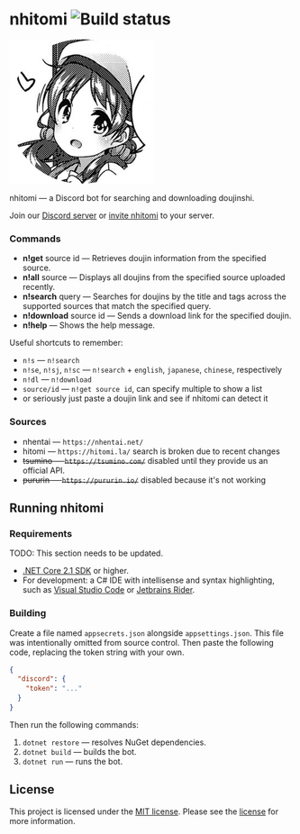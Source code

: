 <!--
 Copyright (c) 2018-2019 phosphene47

 This software is released under the MIT License.
 https://opensource.org/licenses/MIT
-->

# nhitomi ![Build status](https://ci.appveyor.com/api/projects/status/vtdjarua2c9i0k5t?svg=true)

![nhitomi](nhitomi.png)

nhitomi — a Discord bot for searching and downloading doujinshi.

Join our [Discord server](https://discord.gg/JFNga7q) or [invite nhitomi](https://discordapp.com/oauth2/authorize?client_id=515386276543725568&scope=bot&permissions=347200) to your server.

### Commands

- **n!get** source id — Retrieves doujin information from the specified source.
- **n!all** source — Displays all doujins from the specified source uploaded recently.
- **n!search** query — Searches for doujins by the title and tags across the supported sources that match the specified query.
- **n!download** source id — Sends a download link for the specified doujin.
- **n!help** — Shows the help message.

Useful shortcuts to remember:
- `n!s` — `n!search`
- `n!se`, `n!sj`, `n!sc` — `n!search` + `english`, `japanese`, `chinese`, respectively
- `n!dl` — `n!download`
- `source/id` — `n!get source id`, can specify multiple to show a list
- or seriously just paste a doujin link and see if nhitomi can detect it

### Sources

- nhentai — `https://nhentai.net/`
- hitomi — `https://hitomi.la/` search is broken due to recent changes
- ~~tsumino — `https://tsumino.com/`~~ disabled until they provide us an official API.
- ~~pururin — `https://pururin.io/`~~ disabled because it's not working

## Running nhitomi

### Requirements

TODO: This section needs to be updated.

- [.NET Core 2.1 SDK](https://www.microsoft.com/net/learn/get-started) or higher.
- For development: a C# IDE with intellisense and syntax highlighting, such as [Visual Studio Code](https://code.visualstudio.com/) or [Jetbrains Rider](https://www.jetbrains.com/rider/).

### Building

Create a file named `appsecrets.json` alongside `appsettings.json`. This file was intentionally omitted from source control. Then paste the following code, replacing the token string with your own.

```json
{
  "discord": {
    "token": "..."
  }
}
```

Then run the following commands:

1. `dotnet restore` — resolves NuGet dependencies.
2. `dotnet build` — builds the bot.
3. `dotnet run` — runs the bot.

## License

This project is licensed under the [MIT license](https://opensource.org/licenses/MIT). Please see the [license](LICENSE) for more information.
